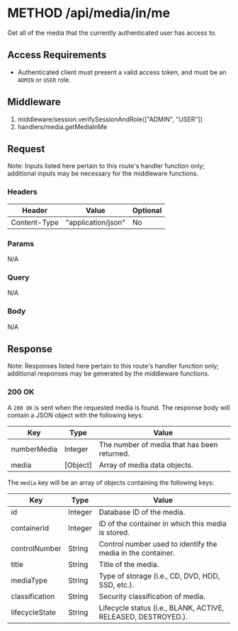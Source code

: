 # METHOD /api/media/in/me

Get all of the media that the currently authenticated user has access to.

## Access Requirements

- Authenticated client must present a valid access token, and must be an `ADMIN` or `USER` role.

## Middleware

1. middleware/session.verifySessionAndRole(["ADMIN", "USER"])
2. handlers/media.getMediaInMe

## Request

Note: Inputs listed here pertain to this route's handler function only; additional inputs may be necessary for the middleware functions.

### Headers

|Header|Value|Optional|
|-|-|-|
|Content-Type|"application/json"|No|

### Params

N/A

### Query

N/A

### Body

N/A

## Response

Note: Responses listed here pertain to this route's handler function only; additional responses may be generated by the middleware functions.

### 200 OK

A `200 OK` is sent when the requested media is found.  The response body will contain a JSON object with the following keys:

|Key|Type|Value|
|-|-|-|
|numberMedia|Integer|The number of media that has been returned.|
|media|[Object]|Array of media data objects.|

The `media` key will be an array of objects containing the following keys:

|Key|Type|Value|
|-|-|-|
|id|Integer|Database ID of the media.|
|containerId|Integer|ID of the container in which this media is stored.|
|controlNumber|String|Control number used to identify the media in the container.|
|title|String|Title of the media.|
|mediaType|String|Type of storage (i.e., CD, DVD, HDD, SSD, etc.).|
|classification|String|Security classification of media.|
|lifecycleState|String|Lifecycle status (i.e., BLANK, ACTIVE, RELEASED, DESTROYED.).|